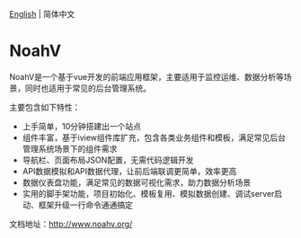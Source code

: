 [English](./README_en.md) | 简体中文


# NoahV

NoahV是一个基于vue开发的前端应用框架，主要适用于监控运维、数据分析等场景，同时也适用于常见的后台管理系统。

主要包含如下特性：

* 上手简单，10分钟搭建出一个站点
* 组件丰富，基于iview组件库扩充，包含各类业务组件和模板，满足常见后台管理系统场景下的组件需求
* 导航栏、页面布局JSON配置，无需代码逻辑开发
* API数据模拟和API数据代理，让前后端联调更简单，效率更高 
* 数据仪表盘功能，满足常见的数据可视化需求，助力数据分析场景
* 实用的脚手架功能，项目初始化、模板复用、模拟数据创建、调试server启动、框架升级一行命令通通搞定

文档地址：http://www.noahv.org/


